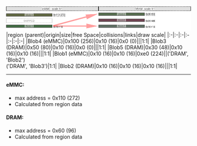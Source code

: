 ![memory map diagram](example_two_maps_diagram.png)
|region (parent)|origin|size|free Space|collisions|links|draw scale|
|:-|:-|:-|:-|:-|:-|:-|
|<span style='color:(47, 56, 5)'>Blob4 (eMMC)</span>|0x100 (256)|0x10 (16)|0x0 (0)|||1:1|
|<span style='color:(33, 64, 22)'>Blob3 (DRAM)</span>|0x50 (80)|0x10 (16)|0x0 (0)|||1:1|
|<span style='color:(65, 7, 25)'>Blob5 (DRAM)</span>|0x30 (48)|0x10 (16)|0x10 (16)|||1:1|
|<span style='color:(5, 61, 8)'>Blob1 (eMMC)</span>|0x10 (16)|0x10 (16)|0xe0 (224)||('DRAM', 'Blob2')<BR>('DRAM', 'Blob3')|1:1|
|<span style='color:(45, 66, 50)'>Blob2 (DRAM)</span>|0x10 (16)|0x10 (16)|0x10 (16)|||1:1|

---
#### eMMC:
- max address = 0x110 (272)
- Calculated from region data
#### DRAM:
- max address = 0x60 (96)
- Calculated from region data